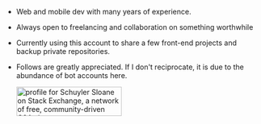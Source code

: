 * Web and mobile dev with many years of experience.
* Always open to freelancing and collaboration on something worthwhile
* Currently using this account to share a few front-end projects and backup private repositories.
* Follows are greatly appreciated. If I don't reciprocate, it is due to the abundance of bot accounts here.

  
  <a href="https://stackexchange.com/users/21901944"><img src="https://stackexchange.com/users/flair/21901944.png" width="208" height="58" alt="profile for Schuyler Sloane on Stack Exchange, a network of free, community-driven Q&amp;A sites" title="profile for Schuyler Sloane on Stack Exchange, a network of free, community-driven Q&amp;A sites"></a>

